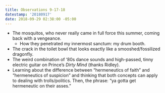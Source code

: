 ```yaml
---
title: Observations 9-17-18
datestamp: '20180917'
date: 2018-09-29 02:38:00 -05:00
---
```


- The mosquitos, who never really came in full force this summer, coming back with a vengeance.
	- How they penetrated my innermost sanctum: my drum booth.
- The crack in the toilet bowl that looks exactly like a smooshed/fossilized dragonfly.
- The weird combination of ‘80s dance sounds and high-passed, tinny electric guitar on Prince’s *Dirty Mind* (thanks Ridley).
- Learning about the difference between “hermeneutics of faith” and “hermeneutics of suspicion” and thinking that both concepts can apply to dealing with trolls/politics. Then, the phrase: “ya gotta get hermeneutic on their asses.”
